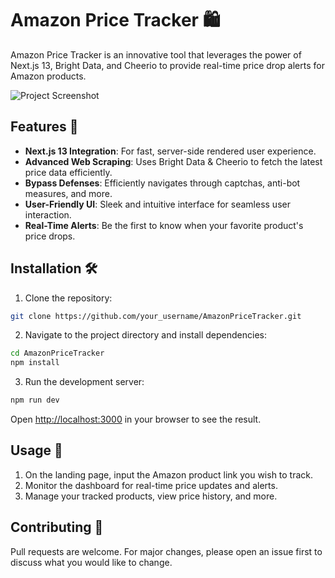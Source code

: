 # Amazon Price Tracker 🛍️

Amazon Price Tracker is an innovative tool that leverages the power of Next.js 13, Bright Data, and Cheerio to provide real-time price drop alerts for Amazon products.

![Project Screenshot](path_to_screenshot.png)

## Features 🌟

- **Next.js 13 Integration**: For fast, server-side rendered user experience.
- **Advanced Web Scraping**: Uses Bright Data & Cheerio to fetch the latest price data efficiently.
- **Bypass Defenses**: Efficiently navigates through captchas, anti-bot measures, and more.
- **User-Friendly UI**: Sleek and intuitive interface for seamless user interaction.
- **Real-Time Alerts**: Be the first to know when your favorite product's price drops.
  
## Installation 🛠️

1. Clone the repository:
```bash
git clone https://github.com/your_username/AmazonPriceTracker.git
```

2. Navigate to the project directory and install dependencies:
```bash
cd AmazonPriceTracker
npm install
```

3. Run the development server:
```bash
npm run dev
```

Open [http://localhost:3000](http://localhost:3000) in your browser to see the result.

## Usage 🚀

1. On the landing page, input the Amazon product link you wish to track.
2. Monitor the dashboard for real-time price updates and alerts.
3. Manage your tracked products, view price history, and more.

## Contributing 🤝

Pull requests are welcome. For major changes, please open an issue first to discuss what you would like to change.
